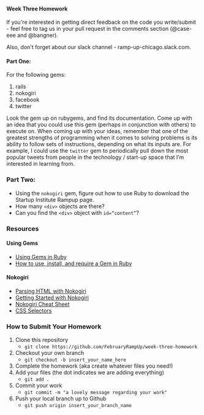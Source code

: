 #### Week Three Homework 

If you're interested in getting direct feedback on the code you write/submit - feel free to tag us in your pull request in the comments section (@case-eee and @bangner).

Also, don't forget about our slack channel - ramp-up-chicago.slack.com.


#### Part One:

For the following gems:

1. rails
2. nokogiri
3. facebook
4. twitter

Look the gem up on rubygems, and find its documentation. Come up with an idea that you could use this gem (perhaps in conjunction with others) to execute on. When coming up with your ideas, remember that one of the greatest strengths of programming when it comes to solving problems is its ability to follow sets of instructions, depending on what its inputs are. For example, I could use the `twitter` gem to periodically pull down the most popular tweets from people in the technology / start-up space that I’m interested in learning from.

### Part Two:
- Using the `nokogiri` gem, figure out how to use Ruby to download the Startup Institute Rampup page.
- How many `<div>` objects are there?
- Can you find the `<div>` object with `id=“content”`?

### Resources

#### Using Gems
- [Using Gems in Ruby](http://code.tutsplus.com/articles/ruby-for-newbies-working-with-gems--net-18977)
- [How to use, install, and require a Gem in Ruby](http://stackoverflow.com/questions/10417574/how-to-install-require-and-use-a-gem-in-ruby)

#### Nokogiri
- [Parsing HTML with Nokogiri](http://ruby.bastardsbook.com/chapters/html-parsing/)
- [Getting Started with Nokogiri](https://blog.engineyard.com/2010/getting-started-with-nokogiri)
- [Nokogiri Cheat Sheet](https://github.com/sparklemotion/nokogiri/wiki/Cheat-sheet)
- [CSS Selectors](http://css.maxdesign.com.au/selectutorial/)


### How to Submit Your Homework
1. Clone this repository
    - `git clone https://github.com/FebruaryRampUp/week-three-homework`
2. Checkout your own branch
    - `git checkout -b insert_your_name_here`
3. Complete the homework (aka create whatever files you need!)
4. Add your files (the dot indicates we are adding everything)
    - `git add .`
5. Commit your work
    - `git commit -m "a lovely message regarding your work"`
6. Push your local branch up to Github
    - `git push origin insert_your_branch_name`
